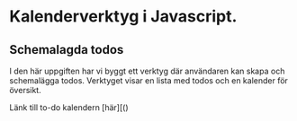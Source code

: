 # Kalenderverktyg i Javascript.

<H2>Schemalagda todos</H2>
I den här uppgiften har vi byggt ett verktyg där användaren kan skapa och schemalägga todos. Verktyget visar en lista med todos och en kalender för översikt.


Länk till to-do kalendern [här][()



